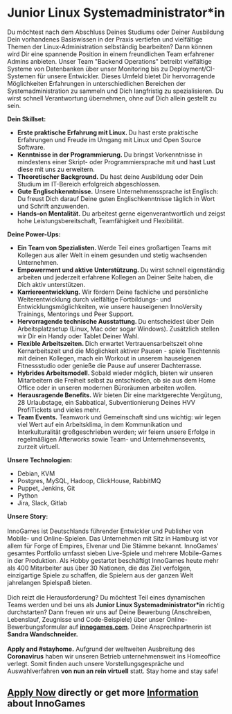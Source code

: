 <h1>Junior Linux Systemadministrator*in</h1>
<span><span>Du möchtest nach dem Abschluss Deines Studiums oder Deiner Ausbildung Dein vorhandenes Basiswissen in der Praxis vertiefen und vielfältige Themen der Linux-Administration selbständig bearbeiten? Dann können wird Dir eine spannende Position in einem freundlichen Team erfahrener Admins anbieten. Unser Team "Backend Operations" betreibt vielfältige Systeme von Datenbanken über unser Monitoring bis zu Deployment/CI-Systemen für unsere Entwickler. Dieses Umfeld bietet Dir hervorragende Möglichkeiten Erfahrungen in unterschiedlichen Bereichen der Systemadministration zu sammeln und Dich langfristig zu spezialisieren. Du wirst schnell Verantwortung übernehmen, ohne auf Dich allein gestellt zu sein.<br /></span></span><p><strong><span>Dein Skillset:</span></strong></p><ul><li><strong>Erste praktische Erfahrung mit Linux. </strong>Du hast erste praktische Erfahrungen und Freude im Umgang mit Linux und Open Source Software.</li><li><strong>Kenntnisse in der Programmierung. </strong>Du bringst Vorkenntnisse in mindestens einer Skript- oder Programmiersprache mit<span style="color: rgb(0,0,0);"> und hast Lust diese mit uns zu erweitern.  </span></li><li><strong>Theoretischer Background.</strong> Du hast deine Ausbildung oder Dein Studium im IT-Bereich erfolgreich abgeschlossen.</li><li><strong>Gute Englischkenntnisse.</strong> Unsere Unternehmenssprache ist Englisch: Du freust Dich darauf Deine guten Englischkenntnisse täglich in Wort und Schrift anzuwenden.</li><li><strong>Hands-on Mentalität.</strong> Du arbeitest gerne eigenverantwortlich und zeigst hohe Leistungsbereitschaft, Teamfähigkeit und Flexibilität.</li></ul><p><strong>Deine Power-Ups:</strong></p><ul><li><strong>Ein Team von Spezialisten. </strong>Werde Teil eines großartigen Teams mit Kollegen aus aller Welt in einem gesunden und stetig wachsenden Unternehmen.</li><li><strong>Empowerment und aktive Unterstützung. </strong>Du wirst schnell eigenständig arbeiten und jederzeit erfahrene Kollegen an Deiner Seite haben, die Dich aktiv unterstützen.</li><li><strong>Karriereentwicklung.</strong> Wir fördern Deine fachliche und persönliche Weiterentwicklung durch vielfältige Fortbildungs- und Entwicklungsmöglichkeiten, wie unsere hauseigenen InnoVersity Trainings, Mentorings und Peer Support. </li><li><strong>Hervorragende technische Ausstattung. </strong>Du entscheidest über Dein Arbeitsplatzsetup (Linux, Mac oder sogar Windows). Zusätzlich stellen wir Dir ein Handy oder Tablet Deiner Wahl.</li><li><strong>Flexible Arbeitszeiten. </strong>Dich erwartet Vertrauensarbeitszeit ohne Kernarbeitszeit und die Möglichkeit aktiver Pausen - spiele Tischtennis mit deinen Kollegen, mach ein Workout in unserem hauseigenen Fitnessstudio oder genieße die Pause auf unserer Dachterrasse. <strong><br /></strong></li><li><strong>Hybrides Arbeitsmodell. </strong>Sobald wieder möglich, bieten wir unseren Mitarbeitern die Freiheit selbst zu entschieden, ob sie aus dem Home Office oder in unseren modernen Büroräumen arbeiten wollen. </li><li><strong>Herausragende Benefits. </strong>Wir bieten Dir eine marktgerechte Vergütung, 28 Urlaubstage, ein Sabbatical, Subventionierung Deines HVV ProfiTickets und vieles mehr.</li><li><strong>Team Events.</strong> Teamwork und Gemeinschaft sind uns wichtig: wir legen viel Wert auf ein Arbeitsklima, in dem Kommunikation und Interkulturalität großgeschrieben werden; wir feiern unsere Erfolge in regelmäßigen Afterworks sowie Team- und Unternehmensevents, zurzeit virtuell.</li></ul><strong>Unsere Technologien:</strong><ul><li>Debian, KVM</li><li>Postgres, MySQL, Hadoop, ClickHouse, RabbitMQ</li><li>Puppet, Jenkins, Git</li><li>Python</li><li>Jira, Slack, Gitlab</li></ul><strong>Unsere Story:</strong> <br /><strong><u></u><br /></strong>InnoGames ist Deutschlands führender Entwickler und Publisher von Mobile- und Online-Spielen. Das Unternehmen mit Sitz in Hamburg ist vor allem für Forge of Empires, Elvenar und Die Stämme bekannt. InnoGames' gesamtes Portfolio umfasst sieben Live-Spiele und mehrere Mobile-Games in der Produktion. Als Hobby gestartet beschäftigt InnoGames heute mehr als 400 Mitarbeiter aus über 30 Nationen, die das Ziel verfolgen, einzigartige Spiele zu schaffen, die Spielern aus der ganzen Welt jahrelangen Spielspaß bieten.<br /><br />Dich reizt die Herausforderung? Du möchtest Teil eines dynamischen Teams werden und bei uns als <strong>Junior Linux Systemadministrator*in</strong> richtig durchstarten? Dann freuen wir uns auf Deine Bewerbung (Anschreiben, Lebenslauf, Zeugnisse und Code-Beispiele) über unser Online-Bewerbungsformular auf <strong><a href="http://innogames.com" rel="nofollow">innogames.com</a></strong>. Deine Ansprechpartnerin ist <strong>Sandra Wandschneider.</strong><br /><br /><strong>Apply and #stayhome.</strong> Aufgrund der weltweiten Ausbreitung des <strong>Coronavirus</strong> haben wir unseren Betrieb unternehmensweit ins Homeoffice verlegt. Somit finden auch unsere Vorstellungsgespräche und Auswahlverfahren <strong>von nun an rein virtuell</strong> statt. Stay home and stay safe!

<h2><a href="https://jobs.jobvite.com/careers/innogames/job/orzfffwe/apply?__jvst=Job+Board&__jvsd=github_jobs_repo">Apply Now</a> directly or get more <a href="https://www.innogames.com/career/detail/job/junior-linux-systemadministrator-in/?s=github_jobs_repo">Information</a> about InnoGames</h2>